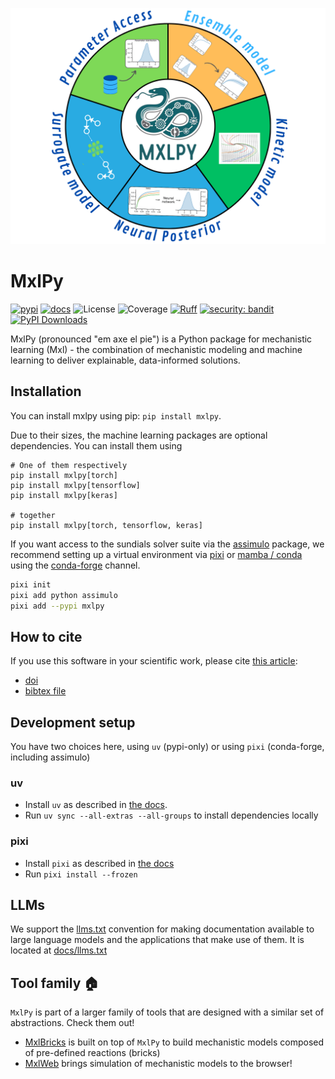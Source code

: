 <p align="center">
    <img src="https://raw.githubusercontent.com/Computational-Biology-Aachen/MxlPy/refs/heads/main/docs/assets/logo-diagram.png" width="600px" alt='mxlpy-logo'>
</p>



# MxlPy

[![pypi](https://img.shields.io/pypi/v/mxlpy.svg)](https://pypi.python.org/pypi/mxlpy)
[![docs][docs-badge]][docs]
![License](https://img.shields.io/badge/license-MIT-blue?style=flat-square)
![Coverage](https://img.shields.io/badge/dynamic/json?url=https%3A%2F%2Fgist.github.com%2Fmarvinvanaalst%2F98ab3ce1db511de42f9871e91d85e4cd%2Fraw%2Fcoverage.json&query=%24.message&label=Coverage&color=%24.color&suffix=%20%25)
[![Ruff](https://img.shields.io/endpoint?url=https://raw.githubusercontent.com/astral-sh/ruff/main/assets/badge/v2.json)](https://github.com/astral-sh/ruff)
[![security: bandit](https://img.shields.io/badge/security-bandit-yellow.svg)](https://github.com/PyCQA/bandit)
[![PyPI Downloads](https://static.pepy.tech/badge/mxlpy)](https://pepy.tech/projects/mxlpy)

[docs-badge]: https://img.shields.io/badge/docs-main-green.svg?style=flat-square
[docs]: https://computational-biology-aachen.github.io/mxlpy/

MxlPy (pronounced "em axe el pie") is a Python package for mechanistic learning (Mxl) - the combination of mechanistic modeling and machine learning to deliver explainable, data-informed solutions.

## Installation

You can install mxlpy using pip: `pip install mxlpy`.

Due to their sizes, the machine learning packages are optional dependencies. You can install them using

```shell
# One of them respectively
pip install mxlpy[torch]
pip install mxlpy[tensorflow]
pip install mxlpy[keras]

# together
pip install mxlpy[torch, tensorflow, keras]
```

If you want access to the sundials solver suite via the [assimulo](https://jmodelica.org/assimulo/) package, we recommend setting up a virtual environment via [pixi](https://pixi.sh/) or [mamba / conda](https://mamba.readthedocs.io/en/latest/) using the [conda-forge](https://conda-forge.org/) channel.

```bash
pixi init
pixi add python assimulo
pixi add --pypi mxlpy
```

## How to cite

If you use this software in your scientific work, please cite [this article](https://doi.org/10.1101/2025.05.06.652335):

- [doi](https://doi.org/10.1101/2025.05.06.652335)
- [bibtex file](https://github.com/Computational-Biology-Aachen/MxlPy/citation.bibtex)


## Development setup

You have two choices here, using `uv` (pypi-only) or using `pixi` (conda-forge, including assimulo)

### uv

- Install `uv` as described in [the docs](https://docs.astral.sh/uv/getting-started/installation/).
- Run `uv sync --all-extras --all-groups` to install dependencies locally

### pixi

- Install `pixi` as described in [the docs](https://pixi.sh/latest/#installation)
- Run `pixi install --frozen`


## LLMs

We support the [llms.txt](https://llmstxt.org/) convention for making documentation available to large language models and the applications that make use of them. It is located at [docs/llms.txt](https://github.com/Computational-Biology-Aachen/MxlPy/tree/main/docs/llms.txt)

## Tool family 🏠

`MxlPy` is part of a larger family of tools that are designed with a similar set of abstractions. Check them out!

- [MxlBricks](https://github.com/Computational-Biology-Aachen/mxl-bricks) is built on top of `MxlPy` to build mechanistic models composed of pre-defined reactions (bricks)
- [MxlWeb](https://github.com/Computational-Biology-Aachen/mxl-web) brings simulation of mechanistic models to the browser!
